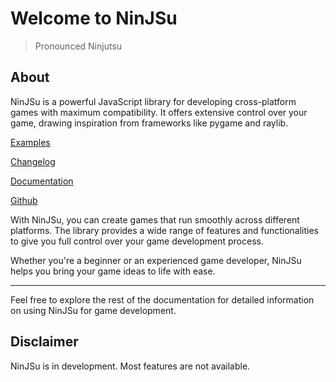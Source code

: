 # Welcome to NinJSu

> Pronounced Ninjutsu

## About

NinJSu is a powerful JavaScript library for developing cross-platform games with maximum compatibility. It offers extensive control over your game, drawing inspiration from frameworks like pygame and raylib.

[Examples](./examples/)

[Changelog](./changelog)

[Documentation](./documentation)

[Github](https://github.com/dragsbruh/ninjsu)

With NinJSu, you can create games that run smoothly across different platforms. The library provides a wide range of features and functionalities to give you full control over your game development process.

Whether you're a beginner or an experienced game developer, NinJSu helps you bring your game ideas to life with ease.

---

Feel free to explore the rest of the documentation for detailed information on using NinJSu for game development.

## Disclaimer

NinJSu is in development. Most features are not available.
